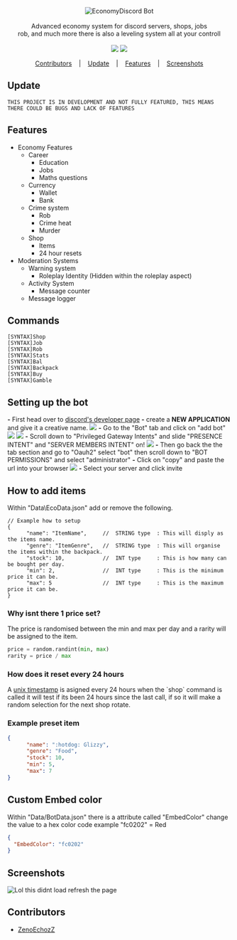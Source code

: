 
<p align=center>

  <img src="https://i.imgur.com/0Eqx8wH.png" alt="EconomyDiscord Bot" />

  <br>
  <br>
  <span>Advanced economy system for discord servers, shops, jobs<br>
rob, and much more there is also a leveling system all at your controll<br></span>
  <br>
  <a target="_blank" href="https://www.python.org/downloads/" title="Python version"><img src="https://img.shields.io/badge/python-3.7|3.8|3.9-green.svg"></a>
  <a target="_blank" href="https://github.com/Rapptz/discord.py" title="Python version"><img src="https://img.shields.io/badge/discord.py-1.6.0-blue.svg"></a>
</p>

<p align="center">
  <a href="#Contributors">Contributors</a>
  &nbsp;&nbsp;&nbsp;|&nbsp;&nbsp;&nbsp;
  <a href="#Update">Update</a>
  &nbsp;&nbsp;&nbsp;|&nbsp;&nbsp;&nbsp;
  <a href="#Features">Features</a>
  &nbsp;&nbsp;&nbsp;|&nbsp;&nbsp;&nbsp;
  <a href="#Screenshots">Screenshots</a>
</p>

## Update
```console
THIS PROJECT IS IN DEVELOPMENT AND NOT FULLY FEATURED, THIS MEANS THERE COULD BE BUGS AND LACK OF FEATURES
```

## Features
* Economy Features
  * Career
    * Education
    * Jobs
    * Maths questions
  * Currency
    * Wallet
    * Bank
  * Crime system
    * Rob
    * Crime heat
    * Murder
  * Shop
    * Items
    * 24 hour resets
* Moderation Systems
  * Warning system
    * Roleplay Identity (Hidden within the roleplay aspect)
  * Activity System
    * Message counter
  * Message logger
  
  
## Commands
```console
[SYNTAX]Shop
[SYNTAX]Job
[SYNTAX]Rob
[SYNTAX]Stats
[SYNTAX]Bal
[SYNTAX]Backpack
[SYNTAX]Buy
[SYNTAX]Gamble
```
## Setting up the bot

<strong>-</strong> First head over to <a href="https://discord.com/developers/applications">discord's developer page</a> 
<strong>-</strong> create a <strong>NEW APPLICATION</strong> and give it a creative name.
<img src="https://i.imgur.com/ssAeYnC.png">
<strong>-</strong> Go to the "Bot" tab and click on "add bot"
<img src="https://i.imgur.com/IRgdtiR.png"> <img src="https://i.imgur.com/MqqrVo3.png">
<strong>-</strong> Scroll down to "Privileged Gateway Intents" and slide "PRESENCE INTENT" and "SERVER MEMBERS INTENT" on!
<img src="https://i.imgur.com/Uj3f137.png">
<strong>-</strong> Then go back the the tab section and go to "Oauh2" select "bot" then scroll down to "BOT PERMISSIONS" and select "administrator"
<strong>-</strong> Click on "copy" and paste the url into your browser
<img src="https://i.imgur.com/bbDwpPD.png">
<strong>-</strong> Select your server and click invite


## How to add items
Within "Data\EcoData.json" add or remove the following.
```console
// Example how to setup
{
      "name": "ItemName",     //  STRING type  : This will disply as the items name.
      "genre": "ItemGenre",   //  STRING type  : This will organise the items within the backpack.
      "stock": 10,            //  INT type     : This is how many can be bought per day.
      "min": 2,               //  INT type     : This is the minimum price it can be.
      "max": 5                //  INT type     : This is the maximum price it can be.
}
```
<h3>Why isnt there 1 price set?</h3>
The price is randomised between the min and max per day and a rarity will be assigned to the item.

```python
price = random.randint(min, max)
rarity = price / max
```
<h3>How does it reset every 24 hours</h3>
A <a href="https://en.wikipedia.org/wiki/Unix_timestamp">unix timestamp</a> is asigned every 24 hours when the `shop` command is called
it will test if its been 24 hours since the last call, if so it will make a random selection for the next shop rotate.

<h3>Example preset item</h3>

```json
{
      "name": ":hotdog: Glizzy",
      "genre": "Food",
      "stock": 10,
      "min": 5,
      "max": 7
}
```

## Custom Embed color
Within "Data/BotData.json" there is a attribute called "EmbedColor" change the value to a hex color code example "fc0202" = Red
```json
{
  "EmbedColor": "fc0202"
}
```

## Screenshots
<img src="https://i.imgur.com/lOG2vOe.png" alt="Lol this didnt load refresh the page" />

## Contributors
* [ZenoEchozZ](https://github.com/NotReeceHarris) 
